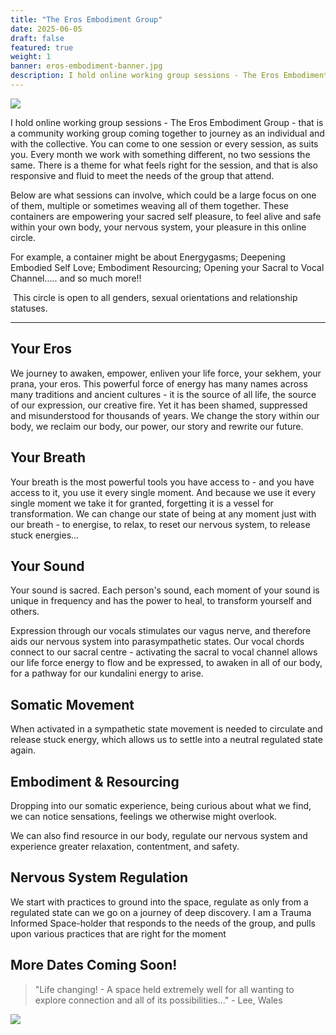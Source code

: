 ```yaml
---
title: "The Eros Embodiment Group"
date: 2025-06-05
draft: false
featured: true
weight: 1
banner: eros-embodiment-banner.jpg
description: I hold online working group sessions - The Eros Embodiment Group - that is a community working group coming together to journey as an individual and with the collective. You can come to one session or every session, as suits you. Every month we work with something different, no two sessions the same. There is a theme for what feels right for the session, and that is also responsive and fluid to meet the needs of the group that attend. 
---
```


![](/img/eros-top.jpg)

I hold online working group sessions - The Eros Embodiment Group - that is a community working group coming together to journey as an individual and with the collective. You can come to one session or every session, as suits you. Every month we work with something different, no two sessions the same. There is a theme for what feels right for the session, and that is also responsive and fluid to meet the needs of the group that attend. 



Below are what sessions can involve, which could be a large focus on one of them, multiple or sometimes weaving all of them together. These containers are empowering your sacred self pleasure, to feel alive and safe within your own body, your nervous system, your pleasure in this online circle. 

For example, a container might be about Energygasms; Deepening Embodied Self Love; Embodiment Resourcing; Opening your Sacral to Vocal Channel..... and so much more!!

​
This circle is open to all genders, sexual orientations and relationship statuses. 

---

## Your Eros

We journey to awaken, empower, enliven your life force, your sekhem, your prana, your eros. This powerful force of energy has many names across many traditions and ancient cultures - it is the source of all life, the source of our expression, our creative fire. Yet it has been shamed, suppressed and misunderstood for thousands of years. We change the story within our body, we reclaim our body, our power, our story and rewrite our future.

## Your Breath

Your breath is the most powerful tools you have access to - and you have access to it, you use it every single moment. And because we use it every single moment we take it for granted, forgetting it is a vessel for transformation. We can change our state of being at any moment just with our breath - to energise, to relax, to reset our nervous system, to release stuck energies...

## Your Sound

Your sound is sacred. Each person's sound, each moment of your sound is unique in frequency and has the power to heal, to transform yourself and others. 

Expression through our vocals stimulates our vagus nerve, and therefore aids our nervous system into parasympathetic states. Our vocal chords connect to our sacral centre - activating the sacral to vocal channel allows our life force energy to flow and be expressed, to awaken in all of our body, for a pathway for our kundalini energy to arise. 

## Somatic Movement

When activated in a sympathetic state movement is needed to circulate and release stuck energy, which allows us to settle into a neutral regulated state again.

## Embodiment & Resourcing

Dropping into our somatic experience, being curious about what we find, we can notice sensations, feelings we otherwise might overlook.

We can also find resource in our body, regulate our nervous system and experience greater relaxation, contentment, and safety. 

## Nervous System Regulation

We start with practices to ground into the space, regulate as only from a regulated state can we go on a journey of deep discovery. I am a Trauma Informed Space-holder that responds to the needs of the group, and pulls upon various practices that are right for the moment

## More Dates Coming Soon!

> "Life changing! - A space held extremely well for all wanting to explore connection and all of its possibilities…" - Lee, Wales

![](/img/eros-bottom.jpg)
